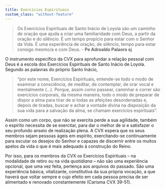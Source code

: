 ```yaml
---
title: Exercícios Espirituais
custom_class: "without-feature"
---
```


 > Os Exercícios Espirituais de Santo Inácio de Loyola são um caminho de oração que ajuda a criar uma familiaridade com Deus, a partir da oração e do silêncio. É um tempo propício para estar com o Senhor da Vida. É uma experiência de oração, de silêncio, tempo para estar consigo mesmo/a e com Deus. - **Pe Adroaldo Palaoro sj**

O <black-mark>instrumento específico</black-mark> da CVX para aprofundar a relação pessoal com Deus é a <black-mark>escola dos Exercícios Espirituais de Santo Inácio de Loyola</black-mark>. Segundo as palavras do próprio Santo Inácio, 
>“por este nome, Exercícios Espirituais, entende-se todo o modo de examinar a consciência, de meditar, de contemplar, de orar vocal e mentalmente (…). Porque, assim como passear, caminhar e correr são exercícios corporais, da mesma maneira, todo o modo de preparar de dispor a alma para tirar de si todas as afeições desordenadas e, depois de tiradas, buscar e achar a vontade divina na disposição da sua vida para a salvação da alma, se chamam exercícios espirituais”.

Assim como um corpo, que não se exercita perde a sua agilidade, também <black-mark>o espírito necessita de se exercitar</black-mark>, para dar o melhor de si e satisfazer o seu profundo anseio de realização plena. A CVX espera que os seus membros sejam <black-mark>pessoas ágeis em espírito</black-mark>, exercitando-se continuamente para escutar os desejos do Senhor e capazes de discernir entre os muitos apelos da vida o que é mais adequado à construção do Reino.

Por isso, para os membros da CVX os Exercícios Espirituais – na modalidade de retiro ou na vida <em>quotidiana</em> – não são uma experiência opcional, que uma vez feita, pertença aos arquivos do passado. São uma experiência básica, vitalizante, constitutiva da sua própria vocação, a que haverá que voltar sempre e cujo efeito em cada pessoa precisa de ser alimentado e renovado constantemente (Carisma CVX 39-51).